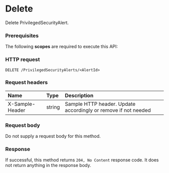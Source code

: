 # Delete

Delete PrivilegedSecurityAlert.
### Prerequisites
The following **scopes** are required to execute this API: 
### HTTP request
<!-- { "blockType": "ignored" } -->
```http
DELETE /PrivilegedSecurityAlerts/<AlertId>

```
### Request headers
| Name       | Type | Description|
|:---------------|:--------|:----------|
| X-Sample-Header  | string  | Sample HTTP header. Update accordingly or remove if not needed|

### Request body
Do not supply a request body for this method.


### Response
If successful, this method returns `204, No Content` response code. It does not return anything in the response body.


<!-- uuid: 355784d9-daec-45b9-bde0-d148992ba56f
2015-10-19 09:02:22 UTC -->
<!-- {
  "type": "#page.annotation",
  "description": "Delete",
  "keywords": "",
  "section": "documentation",
  "tocPath": ""
}-->